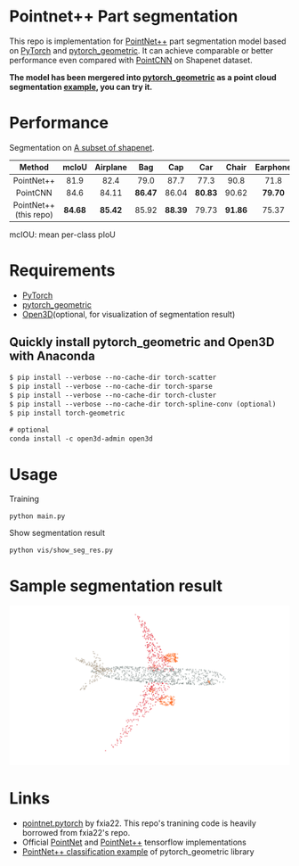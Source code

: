 # Pointnet++ Part segmentation
This repo is implementation for [PointNet++](https://arxiv.org/abs/1706.02413) part segmentation model based on [PyTorch](https://pytorch.org) and [pytorch_geometric](https://github.com/rusty1s/pytorch_geometric). It can achieve comparable or better performance even compared with [PointCNN](https://arxiv.org/abs/1801.07791) on Shapenet dataset.

**The model has been mergered into [pytorch_geometric](https://github.com/rusty1s/pytorch_geometric) as a point cloud segmentation [example](https://github.com/rusty1s/pytorch_geometric/tree/master/examples/pointnet++_part_seg), you can try it.**

# Performance
Segmentation on  [A subset of shapenet](http://web.stanford.edu/~ericyi/project_page/part_annotation/index.html).

| Method | mcIoU|Airplane|Bag|Cap|Car|Chair|Earphone|Guitar|Knife|Lamp|Laptop|Motorbike|Mug|Pistol|Rocket|Skateboard|Table
| :---: | :---: | :---: | :---: | :---: | :---: | :---: | :---: | :---: | :---: | :---: | :---: | :---: | :---: | :---: | :---: | :---: | :---: | 
| PointNet++   | 81.9| 82.4| 79.0| 87.7| 77.3 |90.8| 71.8| 91.0| 85.9| 83.7| 95.3| 71.6| 94.1| 81.3| 58.7| 76.4| 82.6| 
| PointCNN     | 84.6| 84.11| **86.47**| 86.04| **80.83**| 90.62| **79.70**| 92.32| 88.44| 85.31| 96.11| **77.20**| 95.28| 84.21| 64.23| **80.00**| 82.99| 
| PointNet++(this repo) | **84.68**| **85.42**| 85.92| **88.39**| 79.73| **91.86**| 75.37| **92.95**| **88.56**| **85.72**| **97.00**| 72.94| **96.88**| **84.52**| **64.38**| 79.39| **85.91**|

mcIOU: mean per-class pIoU

# Requirements
- [PyTorch](https://pytorch.org)
- [pytorch_geometric](https://github.com/rusty1s/pytorch_geometric)
- [Open3D](https://github.com/intel-isl/Open3D)(optional, for visualization of segmentation result)

## Quickly install pytorch_geometric and Open3D with Anaconda
```
$ pip install --verbose --no-cache-dir torch-scatter
$ pip install --verbose --no-cache-dir torch-sparse
$ pip install --verbose --no-cache-dir torch-cluster
$ pip install --verbose --no-cache-dir torch-spline-conv (optional)
$ pip install torch-geometric
```

```
# optional
conda install -c open3d-admin open3d
```

# Usage
Training
```
python main.py
```

Show segmentation result
```
python vis/show_seg_res.py
```

# Sample segmentation result
![segmentation_result](figs/segmentation_result.png)


# Links
-  [pointnet.pytorch](https://github.com/fxia22/pointnet.pytorch) by fxia22. This repo's tranining code is heavily borrowed from fxia22's repo.
- Official [PointNet](https://github.com/charlesq34/pointnet) and [PointNet++](https://github.com/charlesq34/pointnet2) tensorflow implementations
- [PointNet++ classification example](https://github.com/rusty1s/pytorch_geometric/blob/master/examples/pointnet%2B%2B.py) of pytorch_geometric library
